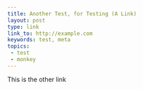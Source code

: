 ```yaml
---
title: Another Test, for Testing (A Link)
layout: post
type: link
link_to: http://example.com
keywords: test, meta
topics:
 - test
 - monkey
---
```


This is the other link